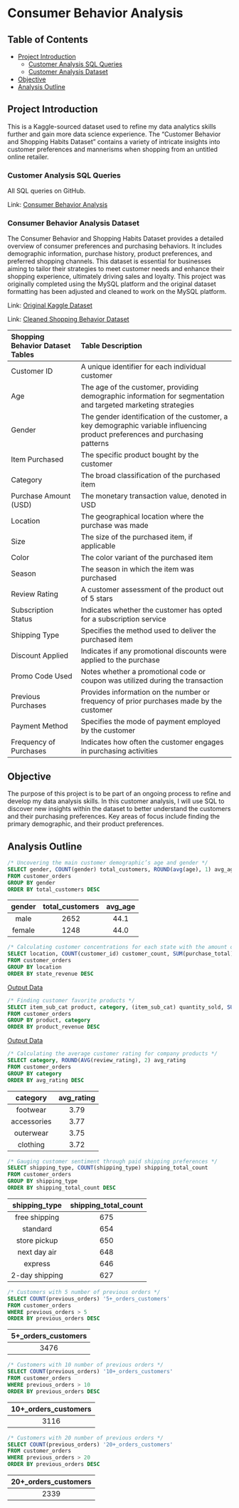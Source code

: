 # Consumer Behavior Analysis

## Table of Contents

- [Project Introduction](#project-introduction)
    - [Customer Analysis SQL Queries](#customer-analysis-sql-queries)
    - [Customer Analysis Dataset](#customer-analysis-dataset)
- [Objective](#objective)
- [Analysis Outline](#analysis-outline)

## Project Introduction

This is a Kaggle-sourced dataset used to refine my data analytics skills further and gain more data science experience. The “Customer Behavior and Shopping Habits Dataset” contains a variety of intricate insights into customer preferences and mannerisms when shopping from an untitled online retailer.

### Customer Analysis SQL Queries
All SQL queries on GitHub.

Link: [Consumer Behavior Analysis](https://github.com/jasondo-da/Consumer_Behavior_Analysis/blob/main/cba_queries.sql)

### Consumer Behavior Analysis Dataset

The Consumer Behavior and Shopping Habits Dataset provides a detailed overview of consumer preferences and purchasing behaviors. It includes demographic information, purchase history, product preferences, and preferred shopping channels. This dataset is essential for businesses aiming to tailor their strategies to meet customer needs and enhance their shopping experience, ultimately driving sales and loyalty. This project was originally completed using the MySQL platform and the original dataset formatting has been adjusted and cleaned to work on the MySQL platform.

Link: [Original Kaggle Dataset](https://www.kaggle.com/datasets/zeesolver/consumer-behavior-and-shopping-habits-dataset/)

Link: [Cleaned Shopping Behavior Dataset](https://github.com/jasondo-da/Consumer_Behavior_Analysis/blob/main/sb_clean.csv)

| Shopping Behavior Dataset Tables | Table Description |
| :------------- | :------------ |
| Customer ID | A unique identifier for each individual customer |
| Age | The age of the customer, providing demographic information for segmentation and targeted marketing strategies |
| Gender | The gender identification of the customer, a key demographic variable influencing product preferences and purchasing patterns |
| Item Purchased | The specific product bought by the customer |
| Category | The broad classification of the purchased item |
| Purchase Amount (USD) | The monetary transaction value, denoted in USD |
| Location | The geographical location where the purchase was made |
| Size | The size of the purchased item, if applicable |
| Color | The color variant of the purchased item |
| Season | The season in which the item was purchased |
| Review Rating | A customer assessment of the product out of 5 stars |
| Subscription Status | Indicates whether the customer has opted for a subscription service |
| Shipping Type | Specifies the method used to deliver the purchased item |
| Discount Applied | Indicates if any promotional discounts were applied to the purchase |
| Promo Code Used | Notes whether a promotional code or coupon was utilized during the transaction |
| Previous Purchases | Provides information on the number or frequency of prior purchases made by the customer |
| Payment Method | Specifies the mode of payment employed by the customer |
| Frequency of Purchases | Indicates how often the customer engages in purchasing activities | 

## Objective

The purpose of this project is to be part of an ongoing process to refine and develop my data analysis skills. In this customer analysis, I will use SQL to discover new insights within the dataset to better understand the customers and their purchasing preferences. Key areas of focus include finding the primary demographic, and their product preferences.

## Analysis Outline

```sql
/* Uncovering the main customer demographic’s age and gender */
SELECT gender, COUNT(gender) total_customers, ROUND(avg(age), 1) avg_age
FROM customer_orders
GROUP BY gender
ORDER BY total_customers DESC
```

| gender | total_customers | avg_age | 
| :-----------: | :----------: | :-----------: |
| male | 2652 | 44.1 |
| female | 1248 | 44.0 |


```sql
/* Calculating customer concentrations for each state with the amount of revenue generated */
SELECT location, COUNT(customer_id) customer_count, SUM(purchase_total) state_revenue
FROM customer_orders
GROUP BY location
ORDER BY state_revenue DESC
```

[Output Data](https://github.com/jasondo-da/Consumer_Behavior_Analysis/blob/main/customer_concentration_and_revenue.csv)


```sql
/* Finding customer favorite products */
SELECT item_sub_cat product, category, (item_sub_cat) quantity_sold, SUM(purchase_total) product_revenue
FROM customer_orders
GROUP BY product, category
ORDER BY product_revenue DESC
```

[Output Data](https://github.com/jasondo-da/Consumer_Behavior_Analysis/blob/main/product_popularity.csv)


```sql
/* Calculating the average customer rating for company products */
SELECT category, ROUND(AVG(review_rating), 2) avg_rating
FROM customer_orders
GROUP BY category
ORDER BY avg_rating DESC
```

| category | avg_rating |
| :-----------: | :----------: |
| footwear | 3.79 |
| accessories | 3.77 |
| outerwear | 3.75 |
| clothing | 3.72 |


```sql
/* Gauging customer sentiment through paid shipping preferences */
SELECT shipping_type, COUNT(shipping_type) shipping_total_count
FROM customer_orders
GROUP BY shipping_type
ORDER BY shipping_total_count DESC
```

| shipping_type | shipping_total_count |
| :-----------: | :----------: |
| free shipping | 675 |
| standard | 654 |
| store pickup | 650 |
| next day air | 648 |
| express | 646 |
| 2-day shipping | 627 |


```sql
/* Customers with 5 number of previous orders */
SELECT COUNT(previous_orders) '5+_orders_customers'
FROM customer_orders
WHERE previous_orders > 5
ORDER BY previous_orders DESC
```
| 5+_orders_customers |
| :-----------: |
| 3476 |

```sql
/* Customers with 10 number of previous orders */
SELECT COUNT(previous_orders) '10+_orders_customers'
FROM customer_orders
WHERE previous_orders > 10
ORDER BY previous_orders DESC
```

| 10+_orders_customers |
| :-----------: |
| 3116 |

```sql
/* Customers with 20 number of previous orders */
SELECT COUNT(previous_orders) '20+_orders_customers'
FROM customer_orders
WHERE previous_orders > 20
ORDER BY previous_orders DESC
```

| 20+_orders_customers |
| :-----------: |
| 2339 |
